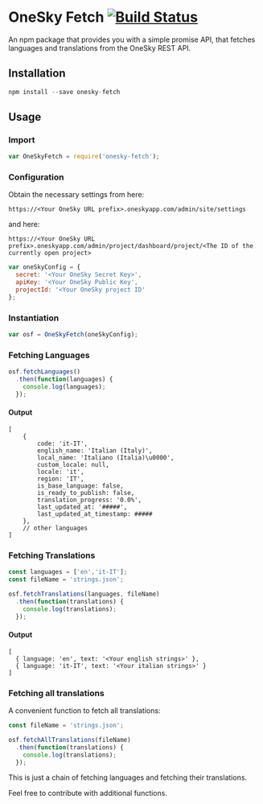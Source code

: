 # OneSky Fetch [![Build Status](https://travis-ci.org/rkretzschmar/onesky-fetch.svg?branch=master)](https://travis-ci.org/rkretzschmar/onesky-fetch)
An npm package that provides you with a simple promise API, that fetches languages and translations 
from the OneSky REST API.

## Installation
```javascript
npm install --save onesky-fetch
```

## Usage

### Import

```javascript
var OneSkyFetch = require('onesky-fetch');
```

### Configuration

Obtain the necessary settings from here:
 
```https://<Your OneSky URL prefix>.oneskyapp.com/admin/site/settings```

and here:
 
```https://<Your OneSky URL prefix>.oneskyapp.com/admin/project/dashboard/project/<The ID of the currently open project>```

```javascript
var oneSkyConfig = {
  secret: '<Your OneSky Secret Key>',
  apiKey: '<Your OneSky Public Key',
  projectId: '<Your OneSky project ID'
};
```

### Instantiation

```javascript
var osf = OneSkyFetch(oneSkyConfig);
```

### Fetching Languages

```javascript
osf.fetchLanguages()
  .then(function(languages) {
    console.log(languages);
  });
```

#### Output

```
[ 
    { 
        code: 'it-IT',
        english_name: 'Italian (Italy)',
        local_name: 'Italiano (Italia)\u0000',
        custom_locale: null,
        locale: 'it',
        region: 'IT',
        is_base_language: false,
        is_ready_to_publish: false,
        translation_progress: '0.0%',
        last_updated_at: '#####',
        last_updated_at_timestamp: ##### 
    },
    // other languages
]

```


### Fetching Translations

```javascript
const languages = ['en','it-IT'];
const fileName = 'strings.json';

osf.fetchTranslations(languages, fileName)
  .then(function(translations) {
    console.log(translations);
  });
```

#### Output

```
[
  { language: 'en', text: '<Your english strings>' },
  { language: 'it-IT', text: '<Your italian strings>' }
]
```

### Fetching all translations

A convenient function to fetch all translations:

```javascript
const fileName = 'strings.json';

osf.fetchAllTranslations(fileName)
  .then(function(translations) {
    console.log(translations);
  });
```

This is just a chain of fetching languages and fetching their translations.

Feel free to contribute with additional functions.
